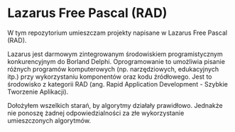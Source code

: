 # Lazarus Free Pascal (RAD)
W tym repozytorium umieszczam projekty napisane w Lazarus Free Pascal  (RAD). 

Lazarus jest darmowym zintegrowanym środowiskiem programistycznym konkurencyjnym do Borland Delphi. Oprogramowanie to umożliwia pisanie różnych programów komputerowych (np. narzędziowych, edukacyjnych itp.) przy wykorzystaniu komponentów oraz kodu źródłowego. Jest to środowisko z kategorii RAD (ang. Rapid Application Development - Szybkie Tworzenie Aplikacji).

Dołożyłem wszelkich starań, by algorytmy działały prawidłowo. Jednakże nie ponoszę żadnej odpowiedzialności za złe wykorzystanie umieszczonych algorytmów.
